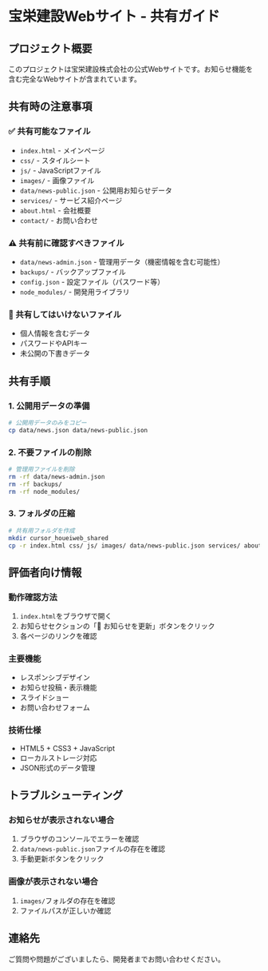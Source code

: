 # 宝栄建設Webサイト - 共有ガイド

## プロジェクト概要

このプロジェクトは宝栄建設株式会社の公式Webサイトです。お知らせ機能を含む完全なWebサイトが含まれています。

## 共有時の注意事項

### ✅ 共有可能なファイル

- `index.html` - メインページ
- `css/` - スタイルシート
- `js/` - JavaScriptファイル
- `images/` - 画像ファイル
- `data/news-public.json` - 公開用お知らせデータ
- `services/` - サービス紹介ページ
- `about.html` - 会社概要
- `contact/` - お問い合わせ

### ⚠️ 共有前に確認すべきファイル

- `data/news-admin.json` - 管理用データ（機密情報を含む可能性）
- `backups/` - バックアップファイル
- `config.json` - 設定ファイル（パスワード等）
- `node_modules/` - 開発用ライブラリ

### 🚫 共有してはいけないファイル

- 個人情報を含むデータ
- パスワードやAPIキー
- 未公開の下書きデータ

## 共有手順

### 1. 公開用データの準備

```bash
# 公開用データのみをコピー
cp data/news.json data/news-public.json
```

### 2. 不要ファイルの削除

```bash
# 管理用ファイルを削除
rm -rf data/news-admin.json
rm -rf backups/
rm -rf node_modules/
```

### 3. フォルダの圧縮

```bash
# 共有用フォルダを作成
mkdir cursor_houeiweb_shared
cp -r index.html css/ js/ images/ data/news-public.json services/ about.html contact/ cursor_houeiweb_shared/
```

## 評価者向け情報

### 動作確認方法

1. `index.html`をブラウザで開く
2. お知らせセクションの「🔄 お知らせを更新」ボタンをクリック
3. 各ページのリンクを確認

### 主要機能

- レスポンシブデザイン
- お知らせ投稿・表示機能
- スライドショー
- お問い合わせフォーム

### 技術仕様

- HTML5 + CSS3 + JavaScript
- ローカルストレージ対応
- JSON形式のデータ管理

## トラブルシューティング

### お知らせが表示されない場合

1. ブラウザのコンソールでエラーを確認
2. `data/news-public.json`ファイルの存在を確認
3. 手動更新ボタンをクリック

### 画像が表示されない場合

1. `images/`フォルダの存在を確認
2. ファイルパスが正しいか確認

## 連絡先

ご質問や問題がございましたら、開発者までお問い合わせください。